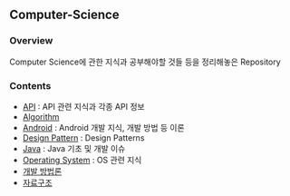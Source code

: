 ## Computer-Science
### Overview
Computer Science에 관한 지식과 공부해야할 것들 등을 정리해놓은 Repository
### Contents
- [API](./API) : API 관련 지식과 각종 API 정보
- [Algorithm](./Algorithm)
- [Android](./Android) : Android 개발 지식, 개발 방법 등 이론
- [Design Pattern](./Design%20Pattern) : Design Patterns
- [Java](./Java) : Java 기초 및 개발 이슈
- [Operating System](./Operating%20System) : OS 관련 지식
- [개발 방법론](./개발%20방법론) 
- [자료구조](./자료구조) 
